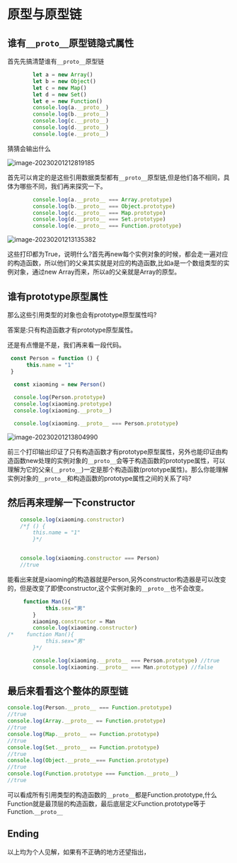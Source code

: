 # 原型与原型链

## 谁有`__proto__`原型链隐式属性

首先先搞清楚谁有`__proto__`原型链

```javascript
        let a = new Array()
        let b = new Object()
        let c = new Map()
        let d = new Set()
        let e = new Function()
        console.log(a.__proto__)
        console.log(b.__proto__)
        console.log(c.__proto__)
        console.log(d.__proto__)
        console.log(e.__proto__)
```

猜猜会输出什么

![image-20230201212819185](C:\Users\nzhlove\AppData\Roaming\Typora\typora-user-images\image-20230201212819185.png)

首先可以肯定的是这些引用数据类型都有`__proto__`原型链,但是他们各不相同，具体为哪些不同，我们再来探究一下。

```javascript
        console.log(a.__proto__ === Array.prototype)
        console.log(b.__proto__ === Object.prototype)
        console.log(c.__proto__ === Map.prototype)
        console.log(d.__proto__ === Set.prototype)
        console.log(e.__proto__ === Function.prototype)
```

![image-20230201213135382](C:\Users\nzhlove\AppData\Roaming\Typora\typora-user-images\image-20230201213135382.png)

这些打印都为True，说明什么?首先再new每个实例对象的时候，都会走一遍对应的构造函数，所以他们的父亲其实就是对应的构造函数,比如a是一个数组类型的实例对象，通过new Array而来，所以a的父亲就是Array的原型。

## 谁有prototype原型属性

那么这些引用类型的对象也会有prototype原型属性吗?

答案是:只有构造函数才有prototype原型属性。

还是有点懵是不是，我们再来看一段代码。

```javascript
 const Person = function () {
      this.name = "1"
 }

  const xiaoming = new Person()
  
  console.log(Person.prototype)
  console.log(xiaoming.prototype)
  console.log(xiaoming.__proto__)

  console.log(xiaoming.__proto__ === Person.prototype)
```

![image-20230201213804990](C:\Users\nzhlove\AppData\Roaming\Typora\typora-user-images\image-20230201213804990.png)

前三个打印输出印证了只有构造函数才有prototype原型属性，另外也能印证由构造函数new处理的实例对象的`__proto__`会等于构造函数的prototype属性，可以理解为它的父亲(`__proto__`)一定是那个构造函数(prototype属性)。那么你能理解实例对象的`__proto__`和构造函数的prototype属性之间的关系了吗?

## 然后再来理解一下constructor

```javascript
    console.log(xiaoming.constructor) 
    /*ƒ () {
        this.name = "1"
        }*/


    console.log(xiaoming.constructor === Person)
    //true
```

能看出来就是xiaoming的构造器就是Person,另外constructor构造器是可以改变的，但是改变了即使constructor,这个实例对象的`__proto__`也不会改变。

```javascript
     function Man(){
            this.sex="男"
        }
        xiaoming.constructor = Man
        console.log(xiaoming.constructor)
/*    function Man(){
            this.sex="男"
        }*/

        console.log(xiaoming.__proto__ === Person.prototype) //true
        console.log(xiaoming.__proto__ === Man.prototype) //false
```

## 最后来看看这个整体的原型链

```javascript
console.log(Person.__proto__ === Function.prototype)
//true
console.log(Array.__proto__ == Function.prototype)
//true
console.log(Map.__proto__ == Function.prototype)
//true
console.log(Set.__proto__ == Function.prototype)
//true
console.log(Object.__proto__=== Function.prototype)
//true
console.log(Function.prototype === Function.__proto__)
//true
```

可以看成所有引用类型的构造函数的`__proto__`都是Function.prototype,什么Function就是最顶层的构造函数，最后底层定义Function.prototype等于Function.`__proto__`

## Ending

以上均为个人见解，如果有不正确的地方还望指出，